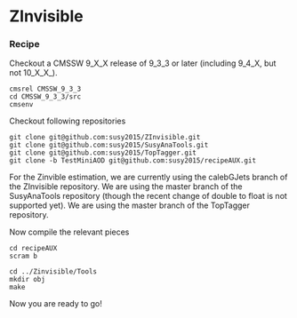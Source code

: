 # ZInvisible


### Recipe

Checkout a CMSSW 9_X_X release of 9_3_3 or later (including 9_4_X, but not 10_X_X_).
```
cmsrel CMSSW_9_3_3
cd CMSSW_9_3_3/src
cmsenv
```

Checkout following repositories

```
git clone git@github.com:susy2015/ZInvisible.git
git clone git@github.com:susy2015/SusyAnaTools.git
git clone git@github.com:susy2015/TopTagger.git
git clone -b TestMiniAOD git@github.com:susy2015/recipeAUX.git

```

For the Zinvible estimation, we are currently using the calebGJets branch of the ZInvisible repository. We are using the master branch of the SusyAnaTools repository (though the recent change of double to float is not supported yet). We are using the master branch of the TopTagger repository.

Now compile the relevant pieces
```
cd recipeAUX
scram b

cd ../Zinvisible/Tools
mkdir obj
make
```

Now you are ready to go!


